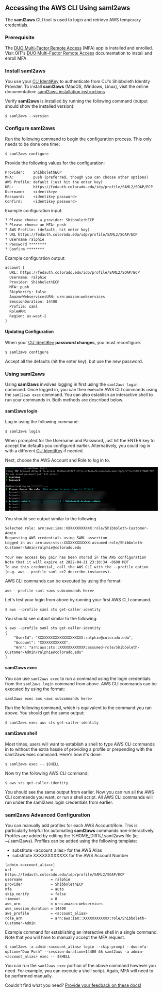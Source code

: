 ## Accessing the AWS CLI Using saml2aws

The **saml2aws** CLI tool is used to login and retrieve AWS temporary credentials.

### Prerequisite

The <a href="https://oit.colorado.edu/services/identity-access-management/multi-factor-remote-access" target="_blank">DUO Multi-Factor Remote Access</a> (MFA) app is installed and enrolled.
Visit OIT's <a href="https://oit.colorado.edu/services/identity-access-management/multi-factor-remote-access" target="_blank">DUO Multi-Factor Remote Access</a> documentation to install and enroll MFA.

### Install saml2aws

You use your <a href="https://oit.colorado.edu/services/identity-access-management/identikey" target="_blank">CU IdentiKey</a> to authenticate from CU's Shibboleth Identity Provider.
To install **saml2aws** (MacOS, Windows, Linux), visit the online documentation: <a href="https://github.com/Versent/saml2aws#install" target="_blank">saml2aws installation instructions</a>

Verify **saml2aws** is installed by running the following command (output should show the installed version):

`$ saml2aws --version`

### Configure saml2aws

Run the following command to begin the configuration process.
This only needs to be done one time:

`$ saml2aws configure`

Provide the following values for the configuration:

```buildoutcfg
Provider:    ShibbolethECP
MFA:         push (preferred, though you can choose other options)
AWS Profile: default (just hit the enter key)
URL:         https://fedauth.colorado.edu/idp/profile/SAML2/SOAP/ECP
Username:    <identikey>
Password:    <identikey password>
Confirm:     <identikey password>
```

Example configuration input:

```
? Please choose a provider: ShibbolethECP
? Please choose an MFA: push
? AWS Profile: (default, hit enter key)
? URL https://fedauth.colorado.edu/idp/profile/SAML2/SOAP/ECP
? Username ralphie
? Password ********
? Confirm ********
```

Example configuration output:

```
account {
  URL: https://fedauth.colorado.edu/idp/profile/SAML2/SOAP/ECP
  Username: ralphie
  Provider: ShibbolethECP
  MFA: push
  SkipVerify: false
  AmazonWebservicesURN: urn:amazon:webservices
  SessionDuration: 14400
  Profile: saml
  RoleARN:
  Region: us-west-2
}
```

#### Updating Configuration

When your <a href="https://oit.colorado.edu/services/identity-access-management/identikey" target="_blank">CU IdentiKey</a> **password changes**, you must reconfigure.

`$ saml2aws configure`

Accept all the defaults (hit the enter key), but use the new password.

### Using saml2aws

Using **saml2aws** involves logging in first using the `saml2aws login` command.
Once logged in, you can then execute AWS CLI commands using the `saml2aws exec` command.
You can also establish an interactive shell to run your commands in.
Both methods are described below.

#### saml2aws login

Log in using the following command:

`$ saml2aws login`

When prompted for the Username and Password, just hit the ENTER key to accept the defaults you configured earlier.
Alternatively, you could log in with a different <a href="https://oit.colorado.edu/services/identity-access-management/identikey" target="_blank">CU IdentiKey</a> if needed.

Next, choose the AWS Account and Role to log in to.

![](images/aws-cli-saml2aws/saml2aws-login.png)

You should see output similar to the following

```
Selected role: arn:aws:iam::XXXXXXXXXXXX:role/Shibboleth-Customer-Admin
Requesting AWS credentials using SAML assertion
Logged in as: arn:aws:sts::XXXXXXXXXXXX:assumed-role/Shibboleth-Customer-Admin/ralphie@colorado.edu

Your new access key pair has been stored in the AWS configuration
Note that it will expire at 2022-04-21 23:10:34 -0600 MDT
To use this credential, call the AWS CLI with the --profile option (e.g. aws --profile saml ec2 describe-instances).
```

AWS CLI commands can be executed by using the format:

`aws --profile saml <aws subcommands here>`

Let's test your login from above by running your first AWS CLI command.

`$ aws --profile saml sts get-caller-identity`

You should see output similar to the following:

```
$ aws --profile saml sts get-caller-identity
{
    "UserId": "XXXXXXXXXXXXXXXXXXXXX:ralphie@colorado.edu",
    "Account": "XXXXXXXXXXXX",
    "Arn": "arn:aws:sts::XXXXXXXXXXXX:assumed-role/Shibboleth-Customer-Admin/ralphie@colorado.edu"
}
```



#### saml2aws exec

You can use `saml2aws exec` to run a command using the login credentials from the `saml2aws login` command from above.
AWS CLI commands can be executed by using the format:

`saml2aws exec aws <aws subcommands here>`

Run the following command, which is equivalent to the command you ran above.
You should get the same output:

`$ saml2aws exec aws sts get-caller-identity`

#### saml2aws shell

Most times, users will want to establish a shell to type AWS CLI commands in to without the extra hassle of providing a profile or prepending with the saml2aws exec command.
Here's how it's done:

`$ saml2aws exec -- $SHELL`

Now try the following AWS CLI command:

`$ aws sts get-caller-identity`

You should see the same output from earlier.
Now you can run all the AWS CLI commands you want, or run a shell script.
All AWS CLI commands will run under the saml2aws login credentials from earlier.

### saml2aws Advanced Configuration

You can manually add profiles for each AWS Account/Role.
This is particularly helpful for automating **saml2aws** commands non-interactively.
Profiles are added by editing the %HOME_DIR%/.saml2aws file (ie. ~/.saml2aws).
Profiles can be added using the following template:
* substitute <account_alias> for the AWS Alias
* substitute XXXXXXXXXXXX for the AWS Account Number

```
[admin-<account_alias>]
url                  = https://fedauth.colorado.edu/idp/profile/SAML2/SOAP/ECP
username             = ralphie
provider             = ShibbolethECP
mfa                  = auto
skip_verify          = false
timeout              = 0
aws_urn              = urn:amazon:webservices
aws_session_duration = 14400
aws_profile          = <account_alias>
role_arn             = arn:aws:iam::XXXXXXXXXXXX:role/Shibboleth-Customer-Admin
```

Example command for establishing an interactive shell in a single command.
Note that you will have to manually accept the MFA request.

```shell
$ saml2aws -a admin-<account_alias> login --skip-prompt --duo-mfa-option="Duo Push" --session-duration=14400 && saml2aws -a admin-<account_alias> exec -- $SHELL
```

You can run the `saml2aws exec` portion of the above command however you need.
For example, you can execute a shell script.
Again, MFA will need to be performed manually.

Couldn't find what you need? [Provide your feedback on these docs!](https://forms.gle/bSQEeFrdvyeQWPtW9)
